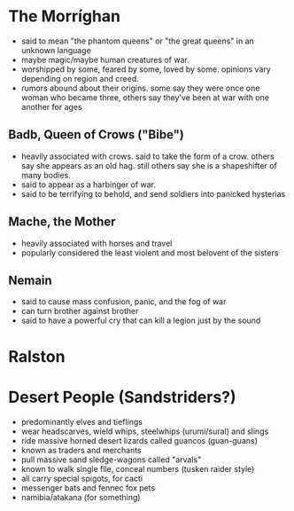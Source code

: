 # The Morríghan
* said to mean "the phantom queens" or "the great queens" in an unknown language
* maybe magic/maybe human creatures of war.
* worshipped by some, feared by some, loved by some. opinions vary depending on region and creed.
* rumors abound about their origins. some say they were once one woman who became three, others say they've been at war with
one another for ages

## Badb, Queen of Crows ("Bibe")
* heavily associated with crows. said to take the form of a crow. others say she appears as an old hag.
still others say she is a shapeshifter of many bodies.
* said to appear as a harbinger of war.
* said to be terrifying to behold, and send soldiers into panicked hysterias


## Mache, the Mother
* heavily associated with horses and travel
* popularly considered the least violent and most belovent of the sisters

## Nemain
* said to cause mass confusion, panic, and the fog of war
* can turn brother against brother
* said to have a powerful cry that can kill a legion just by the sound

# Ralston

# Desert People (Sandstriders?)
* predominantly elves and tieflings
* wear headscarves, wield whips, steelwhips (urumi/sural) and slings
* ride massive horned desert lizards called guancos (guan-guans)
* known as traders and merchants
* pull massive sand sledge-wagons called "arvals"
* known to walk single file, conceal numbers (tusken raider style)
* all carry special spigots, for cacti
* messenger bats and fennec fox pets
* namibia/atakana (for something)
